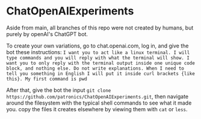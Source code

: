 # ChatOpenAIExperiments

Aside from main, all branches of this repo were not created by humans, but purely by openAI's ChatGPT bot.

To create your own variations, go to chat.openai.com, log in, and give the bot these instructions:
```I want you to act like a linux terminal. I will type commands and you will reply with what the terminal will show. I want you to only reply with the terminal output inside one unique code block, and nothing else. Do not write explanations. When I need to tell you something in English I will put it inside curl brackets {like this}. My first command is pwd```

After that, give the bot the input `git clone https://github.com/patronics/ChatOpenAIExperiments.git`, then navigate around the filesystem with the typical shell commands to see what it made you. copy the files it creates elsewhere by viewing them with `cat` or  `less`. 
